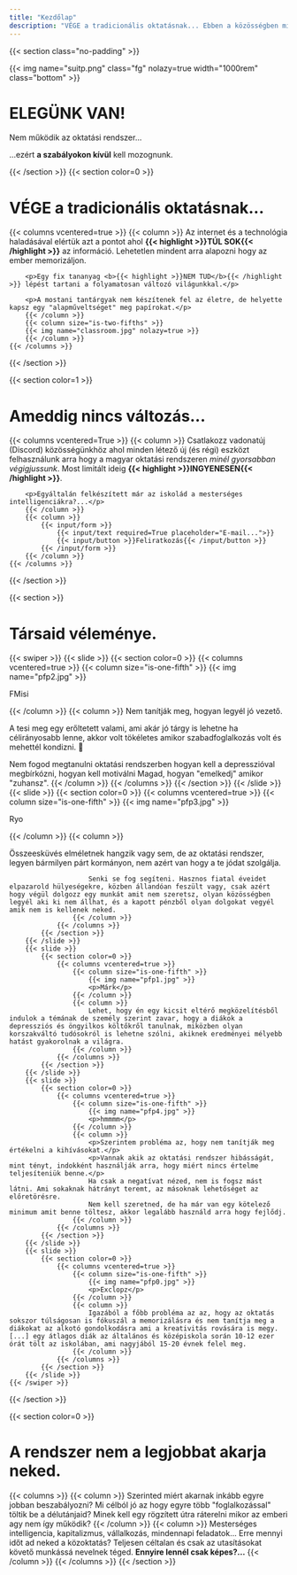 ```yaml
---
title: "Kezdőlap"
description: "VÉGE a tradicionális oktatásnak... Ebben a közösségben minden létező új (és régi) eszközt felhasználunk arra hogy a magyar oktatási rendszeren minél gyorsabban végigjussunk."
---
```

{{< section class="no-padding" >}}
    <div id="leaves" class="div-img">
        {{< img name="suitp.png" class="fg" nolazy=true width="1000rem" class="bottom" >}}
        <div class="abs-centered">
            <h1>ELEGÜNK VAN!</h1>
            <p>Nem működik az oktatási rendszer...</p>
            <p>...ezért <b>a szabályokon kívül</b> kell mozognunk.</p>
        </div>
        <i></i><i></i><i></i><i></i><i></i><i></i><i></i><i></i><i></i><i></i><i></i><i></i><i></i><i></i><i></i><i></i><i></i><i></i><i></i><i></i><i></i><i></i><i></i><i></i>
        <i></i><i></i><i></i><i></i><i></i><i></i><i></i><i></i><i></i><i></i><i></i><i></i><i></i><i></i><i></i><i></i><i></i><i></i><i></i><i></i><i></i><i></i><i></i><i></i>
        <i></i><i></i><i></i><i></i><i></i><i></i><i></i><i></i><i></i><i></i><i></i><i></i><i></i><i></i><i></i><i></i><i></i><i></i><i></i><i></i><i></i><i></i><i></i><i></i>
        <i></i><i></i><i></i><i></i><i></i><i></i><i></i><i></i><i></i><i></i><i></i><i></i><i></i><i></i><i></i><i></i><i></i><i></i><i></i><i></i><i></i><i></i><i></i><i></i>
    </div>
{{< /section >}}
{{< section color=0 >}}
    <h1>VÉGE a tradicionális oktatásnak...</h1>
    {{< columns vcentered=true >}}
        {{< column >}}
		Az internet és a technológia haladásával elértük azt a pontot ahol <b>{{< highlight >}}TÚL SOK{{< /highlight >}}</b> az információ. Lehetetlen mindent arra alapozni hogy az ember memorizáljon. 

		<p>Egy fix tananyag <b>{{< highlight >}}NEM TUD</b>{{< /highlight >}} lépést tartani a folyamatosan változó világunkkal.</p>

		<p>A mostani tantárgyak nem készítenek fel az életre, de helyette kapsz egy "alapműveltséget" meg papírokat.</p>
        {{< /column >}}
        {{< column size="is-two-fifths" >}}
		{{< img name="classroom.jpg" nolazy=true >}}
        {{< /column >}}
    {{< /columns >}}
{{< /section >}}

{{< section color=1 >}}
    <h1>Ameddig nincs változás...</h1>
    {{< columns vcentered=True >}}
        {{< column >}}
		Csatlakozz vadonatúj (Discord) közösségünkhöz ahol minden létező új (és régi) eszközt felhasználunk arra hogy a magyar oktatási rendszeren <i>minél gyorsabban végigjussunk</i>. Most limitált ideig <b>{{< highlight >}}INGYENESEN{{< /highlight >}}</b>. 

		<p>Egyáltalán felkészített már az iskolád a mesterséges intelligenciákra?...</p>
        {{< /column >}}
        {{< column >}}
            {{< input/form >}}
                {{< input/text required=True placeholder="E-mail...">}}
                {{< input/button >}}Feliratkozás{{< /input/button >}}
            {{< /input/form >}}
        {{< /column >}}
    {{< /columns >}}
{{< /section >}}

{{< section >}}
    <h1>Társaid véleménye.</h1>
	{{< swiper >}}
		{{< slide >}}
			{{< section color=0 >}}
				{{< columns vcentered=true >}}
					{{< column size="is-one-fifth" >}}
						{{< img name="pfp2.jpg" >}}
						<p>FMisi</p>
					{{< /column >}}
					{{< column >}}
						Nem tanítják meg, hogyan legyél jó vezető.
						<p>A tesi meg egy erőltetett valami, ami akár jó tárgy is lehetne ha célirányosabb lenne, akkor volt tökéletes amikor szabadfoglalkozás volt és mehettél kondizni. 💪</p>
						Nem fogod megtanulni oktatási rendszerben hogyan kell a depresszióval megbírkózni, hogyan kell motiválni Magad, hogyan "emelkedj" amikor "zuhansz".
					{{< /column >}}
				{{< /columns >}}
			{{< /section >}}
		{{< /slide >}}
		{{< slide >}}
			{{< section color=0 >}}
				{{< columns vcentered=true >}}
					{{< column size="is-one-fifth" >}}
						{{< img name="pfp3.jpg" >}}
						<p>Ryo</p>
					{{< /column >}}
					{{< column >}}
						<p>Összeesküvés elméletnek hangzik vagy sem, de az oktatási rendszer, legyen bármilyen párt kormányon, nem azért van hogy a te jódat szolgálja.</p>

						Senki se fog segíteni. Hasznos fiatal éveidet elpazarold hülyeségekre, közben állandóan feszült vagy, csak azért hogy végül dolgozz egy munkát amit nem szeretsz, olyan közösségben legyél aki ki nem állhat, és a kapott pénzből olyan dolgokat vegyél amik nem is kellenek neked.
					{{< /column >}}
				{{< /columns >}}
			{{< /section >}}
		{{< /slide >}}
		{{< slide >}}
			{{< section color=0 >}}
				{{< columns vcentered=true >}}
					{{< column size="is-one-fifth" >}}
						{{< img name="pfp1.jpg" >}}
						<p>Márk</p>
					{{< /column >}}
					{{< column >}}
						Lehet, hogy én egy kicsit eltérő megközelítésből indulok a témának de személy szerint zavar, hogy a diákok a depressziós és öngyilkos költőkről tanulnak, miközben olyan korszakváltó tudósokról is lehetne szólni, akiknek eredményei mélyebb hatást gyakorolnak a világra.
					{{< /column >}}
				{{< /columns >}}
			{{< /section >}}
		{{< /slide >}}
		{{< slide >}}
			{{< section color=0 >}}
				{{< columns vcentered=true >}}
					{{< column size="is-one-fifth" >}}
						{{< img name="pfp4.jpg" >}}
						<p>hmmmm</p>
					{{< /column >}}
					{{< column >}}
						<p>Szerintem probléma az, hogy nem tanítják meg értékelni a kihívásokat.</p>
						<p>Vannak akik az oktatási rendszer hibásságát, mint tényt, indokként használják arra, hogy miért nincs értelme teljesíteniük benne.</p>
						Ha csak a negatívat nézed, nem is fogsz mást látni. Ami sokaknak hátrányt teremt, az másoknak lehetőséget az előretörésre.
						Nem kell szeretned, de ha már van egy kötelező minimum amit benne töltesz, akkor legalább használd arra hogy fejlődj.
					{{< /column >}}
				{{< /columns >}}
			{{< /section >}}
		{{< /slide >}}
		{{< slide >}}
			{{< section color=0 >}}
				{{< columns vcentered=true >}}
					{{< column size="is-one-fifth" >}}
						{{< img name="pfp0.jpg" >}}
						<p>Exclopz</p>
					{{< /column >}}
					{{< column >}}
						Igazából a főbb probléma az az, hogy az oktatás sokszor túlságosan is fókuszál a memorizálásra és nem tanítja meg a diákokat az alkotó gondolkodásra ami a kreativitás rovására is megy. [...] egy átlagos diák az általános és középiskola során 10-12 ezer órát tölt az iskolában, ami nagyjából 15-20 évnek felel meg.
					{{< /column >}}
				{{< /columns >}}
			{{< /section >}}
		{{< /slide >}}
	{{< /swiper >}}
{{< /section >}}

{{< section color=0 >}}
    <h1>A rendszer nem a legjobbat akarja neked.</h1>
    {{< columns >}}
        {{< column >}}
		Szerinted miért akarnak inkább egyre jobban beszabályozni? Mi célból jó az hogy egyre több "foglalkozással" töltik be a délutánjaid? Minek kell egy rögzített útra ráterelni mikor az emberi agy nem így működik?
        {{< /column >}}
        {{< column >}}
		Mesterséges intelligencia, kapitalizmus, vállalkozás, mindennapi feladatok... Erre mennyi időt ad neked a közoktatás?
		Teljesen céltalan és csak az utasításokat követő munkássá nevelnek téged. <b>Ennyire lennél csak képes?...</b>
        {{< /column >}}
    {{< /columns >}}
{{< /section >}}
